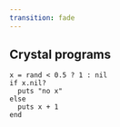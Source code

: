 ```yaml
---
transition: fade
---
```

## Crystal programs

```playground
x = rand < 0.5 ? 1 : nil
if x.nil?
  puts "no x"
else
  puts x + 1
end
```
